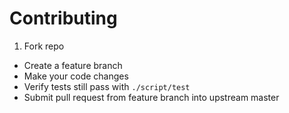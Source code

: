 # Contributing

1. Fork repo
* Create a feature branch
* Make your code changes
* Verify tests still pass with `./script/test`
* Submit pull request from feature branch into upstream master

